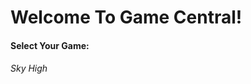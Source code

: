 
<html>
  <heading>
    <h1>Welcome To Game Central!</h1>
  </heading>
    
  
  <heading>
  <h4>Select Your Game:</h4>
  </heading>
  <body>
  <h6>
    Sky High</h6>
  <a href="https://sosdeveloper3.github.io/SOSDeveloper3-SkyHigh.Github.io/"></a>
    <a href="https://sosdeveloper3.github.io/SOSDeveloper3-Alien-invasion.Github.io/"></a>
  
 
